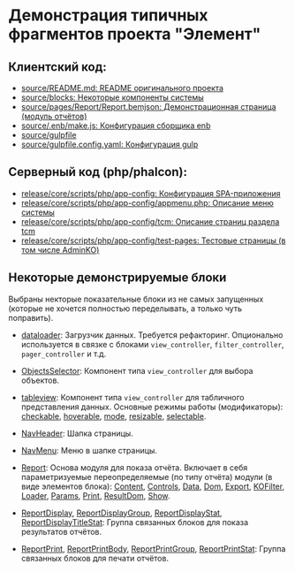 Демонстрация типичных фрагментов проекта "Элемент"
==================================================

Клиентский код:
---------------

- [source/README.md: README оригинального проекта](source/README.project.md)
- [source/blocks: Некоторые компоненты системы](source/blocks/)
- [source/pages/Report/Report.bemjson: Демонстрационная страница (модуль отчётов)](source/pages/Report/Report.bemjson)
- [source/.enb/make.js: Конфигурация сборщика enb](source/.enb/make.js)
- [source/gulpfile](source/gulpfile.js)
- [source/gulpfile.config.yaml: Конфигурация gulp](source/gulpfile.config.yaml)

Серверный код (php/phalcon):
--------------------

- [release/core/scripts/php/app-config: Конфигурация SPA-приложения](release/core/scripts/php/app-config)
- [release/core/scripts/php/app-config/appmenu.php: Описание меню системы](release/core/scripts/php/app-config/appmenu.php)
- [release/core/scripts/php/app-config/tcm: Описание страниц раздела tcm](release/core/scripts/php/app-config/tcm)
- [release/core/scripts/php/app-config/test-pages: Тестовые страницы (в том числе AdminKO)](release/core/scripts/php/app-config/test-pages)

Некоторые демонстрируемые блоки
-------------------------------

Выбраны некторые показательные блоки из не самых запущенных (которые не хочется полностью переделывать, а только чуть поправить).

- [dataloader](source/blocks/controllers/dataloader): Загрузчик данных. Требуется рефакторинг. Опционально используется в связке с блоками `view_controller`, `filter_controller`, `pager_controller` и т.д.
- [ObjectsSelector](source/blocks/controllers/ObjectsSelector): Компонент типа `view_controller` для выбора объектов.
- [tableview](source/blocks/controllers/tableview): Компонент типа `view_controller` для табличного представления данных. Основные режимы работы (модификаторы):
  [checkable](source/blocks/controllers/tableview/_checkable),
  [hoverable](source/blocks/controllers/tableview/_hoverable),
  [mode](source/blocks/controllers/tableview/_mode),
  [resizable](source/blocks/controllers/tableview/_resizable),
  [selectable](source/blocks/controllers/tableview/_selectable).


- [NavHeader](source/blocks/layout/NavHeader): Шапка страницы.
- [NavMenu](source/blocks/layout/NavMenu): Меню в шапке страницы.

- [Report](source/blocks/custom/Report): Основа модуля для показа отчёта. Включает в себя параметризуемые переопределяемые (по типу отчёта) модули (в виде элементов блока):
[Content](source/blocks/custom/Report/__Content),
[Controls](source/blocks/custom/Report/__Controls),
[Data](source/blocks/custom/Report/__Data),
[Dom](source/blocks/custom/Report/__Dom),
[Export](source/blocks/custom/Report/__Export),
[KOFilter](source/blocks/custom/Report/__KOFilter),
[Loader](source/blocks/custom/Report/__Loader),
[Params](source/blocks/custom/Report/__Params),
[Print](source/blocks/custom/Report/__Print),
[ResultDom](source/blocks/custom/Report/__ResultDom),
[Show](source/blocks/custom/Report/__Show).

- [ReportDisplay](source/blocks/custom/ReportDisplay), [ReportDisplayGroup](source/blocks/custom/ReportDisplayGroup), [ReportDisplayStat](source/blocks/custom/ReportDisplayStat), [ReportDisplayTitleStat](source/blocks/custom/ReportDisplayTitleStat): Группа связанных блоков для показа результатов отчётов.

- [ReportPrint](source/blocks/custom/ReportPrint), [ReportPrintBody](source/blocks/custom/ReportPrintBody), [ReportPrintGroup](source/blocks/custom/ReportPrintGroup), [ReportPrintStat](source/blocks/custom/ReportPrintStat): Группа связанных блоков для печати отчётов.

